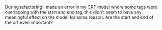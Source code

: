 During refactoring I made an error in my CRF model where some tags were overlapping with the start and end tag, this didn't seem to have any meaningful effect on the model for some reason. Are the start and end of the crf even important?
